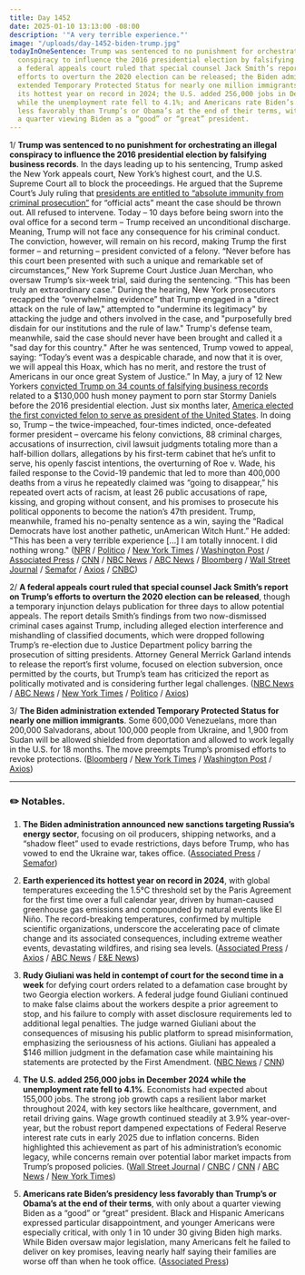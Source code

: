 ```yaml
---
title: Day 1452
date: 2025-01-10 13:13:00 -08:00
description: '"A very terrible experience."'
image: "/uploads/day-1452-biden-trump.jpg"
todayInOneSentence: Trump was sentenced to no punishment for orchestrating an illegal
  conspiracy to influence the 2016 presidential election by falsifying business records;
  a federal appeals court ruled that special counsel Jack Smith’s report on Trump’s
  efforts to overturn the 2020 election can be released; the Biden administration
  extended Temporary Protected Status for nearly one million immigrants; Earth experienced
  its hottest year on record in 2024; the U.S. added 256,000 jobs in December 2024
  while the unemployment rate fell to 4.1%; and Americans rate Biden’s presidency
  less favorably than Trump’s or Obama’s at the end of their terms, with only about
  a quarter viewing Biden as a “good” or “great” president.
---
```


1/ **Trump was sentenced to no punishment for orchestrating an illegal conspiracy to influence the 2016 presidential election by falsifying business records**. In the days leading up to his sentencing, Trump asked the New York appeals court, New York’s highest court, and the U.S. Supreme Court all to block the proceedings. He argued that the Supreme Court’s July ruling that [presidents are entitled to “absolute immunity from criminal prosecution”](https://whatthefuckjusthappenedtoday.com/2024/07/01/day-1259/#1-the-supreme-court-ruled-6-3-that-t) for “official acts” meant the case should be thrown out. All refused to intervene. Today – 10 days before being sworn into the oval office for a second term – Trump received an unconditional discharge. Meaning, Trump will not face any consequence for his criminal conduct. The conviction, however, will remain on his record, making Trump the first former – and returning – president convicted of a felony. “Never before has this court been presented with such a unique and remarkable set of circumstances,” New York Supreme Court Justice Juan Merchan, who oversaw Trump’s six-week trial, said during the sentencing. “This has been truly an extraordinary case.” During the hearing, New York prosecutors recapped the “overwhelming evidence” that Trump engaged in a "direct attack on the rule of law," attempted to "undermine its legitimacy" by attacking the judge and others involved in the case, and "purposefully bred disdain for our institutions and the rule of law." Trump's defense team, meanwhile, said the case should never have been brought and called it a "sad day for this country." After he was sentenced, Trump vowed to appeal, saying: “Today’s event was a despicable charade, and now that it is over, we will appeal this Hoax, which has no merit, and restore the trust of Americans in our once great System of Justice.” In May, a jury of 12 New Yorkers [convicted Trump on 34 counts of falsifying business records](https://whatthefuckjusthappenedtoday.com/2024/05/30/day-1227/#1-trump-a-former-u-s-president-and-t) related to a $130,000 hush money payment to porn star Stormy Daniels before the 2016 presidential election. Just six months later, [America elected the first convicted felon to serve as president of the United States](https://whatthefuckjusthappenedtoday.com/2024/11/06/day-1387/#1-america-elected-the-first-convicte). In doing so, Trump – the twice-impeached, four-times indicted, once-defeated former president – overcame his felony convictions, 88 criminal charges, accusations of insurrection, civil lawsuit judgments totaling more than a half-billion dollars, allegations by his first-term cabinet that he’s unfit to serve, his openly fascist intentions, the overturning of Roe v. Wade, his failed response to the Covid-19 pandemic that led to more than 400,000 deaths from a virus he repeatedly claimed was “going to disappear,” his repeated overt acts of racism, at least 26 public accusations of rape, kissing, and groping without consent, and his promises to prosecute his political opponents to become the nation’s 47th president. Trump, meanwhile, framed his no-penalty sentence as a win, saying the “Radical Democrats have lost another pathetic, unAmerican Witch Hunt.” He added: "This has been a very terrible experience [...] I am totally innocent. I did nothing wrong." ([NPR](https://www.npr.org/2025/01/10/nx-s1-5253927/trump-sentencing-new-york) / [Politico](https://www.politico.com/news/2025/01/10/trump-hush-money-conviction-sentencing-00197503) / [New York Times](https://www.nytimes.com/live/2025/01/10/nyregion/trump-hush-money-sentencing) / [Washington Post](https://www.washingtonpost.com/national-security/2025/01/10/trump-sentencing-hush-money-conviction-merchan/) / [Associated Press](https://apnews.com/live/trump-sentencing-hush-money-new-york-updates) / [CNN](https://www.cnn.com/politics/live-news/trump-hush-money-sentencing-01-10-25/index.html) / [NBC News](https://www.nbcnews.com/politics/donald-trump/live-blog/trump-sentencing-judge-juan-merchan-live-updates-rcna186199) / [ABC News](https://abcnews.go.com/US/live-updates/trump-sentencing-live-updates-president-elect-attend-sentencing/?id=117531260) / [Bloomberg](https://www.bloomberg.com/news/articles/2025-01-10/trump-s-sentencing-in-hush-money-criminal-case-begins-in-ny) / [Wall Street Journal](https://www.wsj.com/us-news/law/trump-sentencing-hush-money-new-york-9f9282bc) / [Semafor](https://www.semafor.com/article/01/10/2025/trump-avoids-jail-time-or-fines-in-historic-criminal-sentencing) / [Axios](https://www.axios.com/2025/01/10/trump-sentence-new-york-hush-money-case) / [CNBC](https://www.cnbc.com/2025/01/10/trump-sentencing-new-york-hush-money-case.html))

2/ **A federal appeals court ruled that special counsel Jack Smith’s report on Trump’s efforts to overturn the 2020 election can be released**, though a temporary injunction delays publication for three days to allow potential appeals. The report details Smith’s findings from two now-dismissed criminal cases against Trump, including alleged election interference and mishandling of classified documents, which were dropped following Trump’s re-election due to Justice Department policy barring the prosecution of sitting presidents. Attorney General Merrick Garland intends to release the report’s first volume, focused on election subversion, once permitted by the courts, but Trump’s team has criticized the report as politically motivated and is considering further legal challenges. ([NBC News](https://www.nbcnews.com/politics/justice-department/appeals-court-allows-jack-smiths-report-trumps-election-interference-c-rcna186959) / [ABC News](https://abcnews.go.com/Politics/attorney-general-merrick-garland-informs-congress-special-counsel/story?id=117500334) / [New York Times](https://www.nytimes.com/2025/01/09/us/politics/trump-appeals-court-special-counsel-report.html) / [Politico](https://www.politico.com/news/2025/01/09/appeals-court-muddles-timing-of-release-for-jack-smiths-final-report-00197461) / [Axios](https://www.axios.com/2025/01/10/trump-appeals-court-jack-smith-report))

3/ **The Biden administration extended Temporary Protected Status for nearly one million immigrants**. Some 600,000 Venezuelans, more than 200,000 Salvadorans, about 100,000 people from Ukraine, and 1,900 from Sudan will be allowed shielded from deportation and allowed to work legally in the U.S. for 18 months. The move preempts Trump’s promised efforts to revoke protections. ([Bloomberg](https://www.bloomberg.com/news/articles/2025-01-10/biden-extends-protection-for-800-000-venezuelans-salvadorans) / [New York Times](https://www.nytimes.com/2025/01/10/us/politics/biden-temporary-protected-status-immigration.html) / [Washington Post](https://www.washingtonpost.com/immigration/2025/01/10/el-salvador-temporary-protected-status/) / [Axios](https://www.axios.com/2025/01/10/immigration-temporary-protected-status-extensions-biden))

---

### ✏️ Notables. 

1. **The Biden administration announced new sanctions targeting Russia’s energy sector**, focusing on oil producers, shipping networks, and a “shadow fleet” used to evade restrictions, days before Trump, who has vowed to end the Ukraine war, takes office. ([Associated Press](https://apnews.com/article/russia-sanctions-energy-ukraine-war-biden-trump-bebf8f798e6212ee53b80e2eaea6e712) / [Semafor](https://www.semafor.com/article/01/10/2025/us-announces-new-sanctions-on-russian-energy))

2. **Earth experienced its hottest year on record in 2024**, with global temperatures exceeding the 1.5°C threshold set by the Paris Agreement for the first time over a full calendar year, driven by human-caused greenhouse gas emissions and compounded by natural events like El Niño. The record-breaking temperatures, confirmed by multiple scientific organizations, underscore the accelerating pace of climate change and its associated consequences, including extreme weather events, devastating wildfires, and rising sea levels. ([Associated Press](https://apnews.com/article/climate-change-warming-hot-record-2024-disasters-12f899f071fcdbd051ad49a872611e92) / [Axios](https://www.axios.com/2025/01/10/2024-earth-hottest-year-paris-target) / [ABC News](https://abcnews.go.com/International/scientists-shocked-warm-2023-year-hotter/story?id=117417919) / [E&E News](https://www.eenews.net/articles/its-official-2024-was-the-hottest-year-on-record/))

3. **Rudy Giuliani was held in contempt of court for the second time in a week** for defying court orders related to a defamation case brought by two Georgia election workers. A federal judge found Giuliani continued to make false claims about the workers despite a prior agreement to stop, and his failure to comply with asset disclosure requirements led to additional legal penalties. The judge warned Giuliani about the consequences of misusing his public platform to spread misinformation, emphasizing the seriousness of his actions. Giuliani has appealed a $146 million judgment in the defamation case while maintaining his statements are protected by the First Amendment. ([NBC News](https://www.nbcnews.com/politics/politics-news/giuliani-expected-testify-second-contempt-hearing-defamation-case-rcna187117) / [CNN](https://www.cnn.com/2025/01/10/politics/rudy-giuliani-contempt-hearing-defamation-case/index.html))

4. **The U.S. added 256,000 jobs in December 2024 while the unemployment rate fell to 4.1%**. Economists had expected about 155,000 jobs. The strong job growth caps a resilient labor market throughout 2024, with key sectors like healthcare, government, and retail driving gains. Wage growth continued steadily at 3.9% year-over-year, but the robust report dampened expectations of Federal Reserve interest rate cuts in early 2025 due to inflation concerns. Biden highlighted this achievement as part of his administration’s economic legacy, while concerns remain over potential labor market impacts from Trump’s proposed policies. ([Wall Street Journal](https://www.wsj.com/economy/jobs/jobs-report-december-2024-unemployment-economy-c8031ef9) / [CNBC](https://www.cnbc.com/2025/01/10/jobs-report-december-2024.html) / [CNN](https://www.cnn.com/2025/01/10/economy/us-jobs-report-december-final/index.html) / [ABC News](https://abcnews.go.com/US/solid-growth-expected-jobs-report-trump-presidency/story?id=117507167) / [New York Times](https://www.nytimes.com/live/2025/01/10/business/jobs-report-december-economy))

5. **Americans rate Biden’s presidency less favorably than Trump’s or Obama’s at the end of their terms**, with only about a quarter viewing Biden as a “good” or “great” president. Black and Hispanic Americans expressed particular disappointment, and younger Americans were especially critical, with only 1 in 10 under 30 giving Biden high marks. While Biden oversaw major legislation, many Americans felt he failed to deliver on key promises, leaving nearly half saying their families are worse off than when he took office. ([Associated Press](https://apnews.com/article/biden-poll-low-ratings-obama-trump-390f25a858bf4cdec28719a2fe17b525))